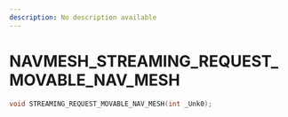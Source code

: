 ```yaml
---
description: No description available 
---
```


# NAVMESH\_STREAMING_REQUEST_MOVABLE_NAV_MESH

```cpp
void STREAMING_REQUEST_MOVABLE_NAV_MESH(int _Unk0);
```